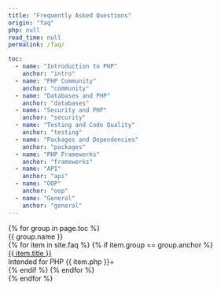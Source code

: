 ```yaml
---
title: "Frequently Asked Questions"
origin: "faq"
php: null
read_time: null
permalink: /faq/

toc:
  - name: "Introduction to PHP"
    anchor: "intro"
  - name: "PHP Community"
    anchor: "community"
  - name: "Databases and PHP"
    anchor: "databases"
  - name: "Security and PHP"
    anchor: "security"
  - name: "Testing and Code Quality"
    anchor: "testing"
  - name: "Packages and Dependencies"
    anchor: "packages"
  - name: "PHP Frameworks"
    anchor: "frameworks"
  - name: "API"
    anchor: "api"
  - name: "OOP"
    anchor: "oop"
  - name: "General"
    anchor: "general"
---
```


<div class="ui styled fluid accordion">
  {% for group in page.toc %}
  <div class="active title" id="{{ group.anchor }}">
    <i class="dropdown icon"></i>
    {{ group.name }}
  </div>
  <div class="active content">
    <div class="ui relaxed divided list">
    {% for item in site.faq %}
    {% if item.group == group.anchor %}
      <div class="item">
        <i class="large help middle aligned icon"></i>
        <div class="content">
          <a class="header" href="{{ item.permalink }}">{{ item.title }}</a>
          <div class="description">Intended for PHP {{ item.php }}+</div>
        </div>
      </div>
    {% endif %}
    {% endfor %}
    </div>
  </div>
  {% endfor %}
</div>
